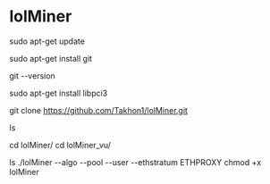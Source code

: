 # lolMiner
sudo apt-get update

sudo apt-get install git

git --version

sudo apt-get install libpci3

git clone https://github.com/Takhon1/lolMiner.git

ls

cd lolMiner/
cd lolMiner_vu/

ls
./lolMiner --algo --pool  --user --ethstratum ETHPROXY
chmod +x lolMiner
